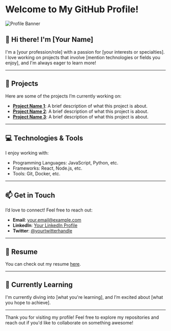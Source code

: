 # Welcome to My GitHub Profile!

![Profile Banner](link-to-your-banner-image.png)

## 👋 Hi there! I'm [Your Name]

I'm a [your profession/role] with a passion for [your interests or specialties]. I love working on projects that involve [mention technologies or fields you enjoy], and I'm always eager to learn more!

---

## 🌟 Projects

Here are some of the projects I’m currently working on:

- **[Project Name 1](link-to-project1)**: A brief description of what this project is about.
- **[Project Name 2](link-to-project2)**: A brief description of what this project is about.
- **[Project Name 3](link-to-project3)**: A brief description of what this project is about.

---

## 💻 Technologies & Tools

I enjoy working with:

- Programming Languages: JavaScript, Python, etc.
- Frameworks: React, Node.js, etc.
- Tools: Git, Docker, etc.

---

## 📫 Get in Touch

I’d love to connect! Feel free to reach out:

- **Email**: [your.email@example.com](mailto:your.email@example.com)
- **LinkedIn**: [Your LinkedIn Profile](link-to-linkedin)
- **Twitter**: [@yourtwitterhandle](https://twitter.com/yourtwitterhandle)

---

## 📄 Resume

You can check out my resume [here](link-to-your-resume).

---

## 🌱 Currently Learning

I'm currently diving into [what you're learning], and I’m excited about [what you hope to achieve].

---

Thank you for visiting my profile! Feel free to explore my repositories and reach out if you'd like to collaborate on something awesome!

